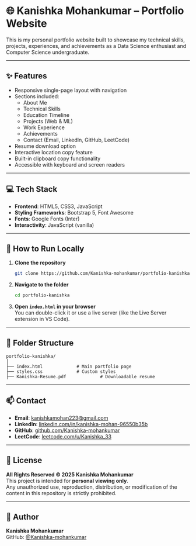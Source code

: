 # 🌐 Kanishka Mohankumar – Portfolio Website

This is my personal portfolio website built to showcase my technical skills, projects, experiences, and achievements as a Data Science enthusiast and Computer Science undergraduate.

---

## ✨ Features

- Responsive single-page layout with navigation  
- Sections included:  
  - About Me  
  - Technical Skills  
  - Education Timeline  
  - Projects (Web & ML)  
  - Work Experience  
  - Achievements  
  - Contact (Email, LinkedIn, GitHub, LeetCode)  
- Resume download option  
- Interactive location copy feature  
- Built-in clipboard copy functionality  
- Accessible with keyboard and screen readers  

---

## 💻 Tech Stack

- **Frontend**: HTML5, CSS3, JavaScript  
- **Styling Frameworks**: Bootstrap 5, Font Awesome  
- **Fonts**: Google Fonts (Inter)  
- **Interactivity**: JavaScript (vanilla)  

---

## 🚀 How to Run Locally

1. **Clone the repository**  
   ```bash
   git clone https://github.com/Kanishka-mohankumar/portfolio-kanishka.git
   ```

2. **Navigate to the folder**  
   ```bash
   cd portfolio-kanishka
   ```

3. **Open `index.html` in your browser**  
   You can double-click it or use a live server (like the Live Server extension in VS Code).

---

## 📂 Folder Structure

```
portfolio-kanishka/
│
├── index.html             # Main portfolio page
├── styles.css             # Custom styles
├── Kanishka-Resume.pdf             # Downloadable resume
```

---

## 📫 Contact

- **Email**: [kanishkamohan223@gmail.com](mailto:kanishkamohan223@gmail.com)  
- **LinkedIn**: [linkedin.com/in/kanishka-mohan-96550b35b](https://www.linkedin.com/in/kanishka-mohankumar-099742303/)  
- **GitHub**: [github.com/Kanishka-mohankumar](https://github.com/Kanishka-mohankumar)  
- **LeetCode**: [leetcode.com/u/Kanishka_33](https://leetcode.com/u/Kanishka_33/)

---

## 🪪 License

**All Rights Reserved © 2025 Kanishka Mohankumar**  
This project is intended for **personal viewing only**.  
Any unauthorized use, reproduction, distribution, or modification of the content in this repository is strictly prohibited.

---

## 👤 Author

**Kanishka Mohankumar**  
GitHub: [@Kanishka-mohankumar](https://github.com/Kanishka-mohankumar)
